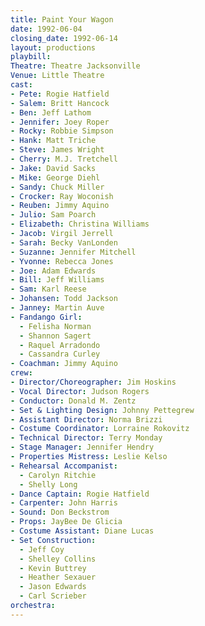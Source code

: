 ```yaml
---
title: Paint Your Wagon
date: 1992-06-04
closing_date: 1992-06-14
layout: productions
playbill:
Theatre: Theatre Jacksonville
Venue: Little Theatre
cast:
- Pete: Rogie Hatfield
- Salem: Britt Hancock
- Ben: Jeff Lathom
- Jennifer: Joey Roper
- Rocky: Robbie Simpson
- Hank: Matt Triche
- Steve: James Wright
- Cherry: M.J. Tretchell
- Jake: David Sacks
- Mike: George Diehl
- Sandy: Chuck Miller
- Crocker: Ray Woconish
- Reuben: Jimmy Aquino
- Julio: Sam Poarch
- Elizabeth: Christina Williams
- Jacob: Virgil Jerrell
- Sarah: Becky VanLonden
- Suzanne: Jennifer Mitchell
- Yvonne: Rebecca Jones
- Joe: Adam Edwards
- Bill: Jeff Williams
- Sam: Karl Reese
- Johansen: Todd Jackson
- Janney: Martin Auve
- Fandango Girl:
  - Felisha Norman
  - Shannon Sagert
  - Raquel Arradondo
  - Cassandra Curley
- Coachman: Jimmy Aquino
crew:
- Director/Choreographer: Jim Hoskins
- Vocal Director: Judson Rogers
- Conductor: Donald M. Zentz
- Set & Lighting Design: Johnny Pettegrew
- Assistant Director: Norma Brizzi
- Costume Coordinator: Lorraine Rokovitz
- Technical Director: Terry Monday
- Stage Manager: Jennifer Hendry
- Properties Mistress: Leslie Kelso
- Rehearsal Accompanist:
  - Carolyn Ritchie
  - Shelly Long
- Dance Captain: Rogie Hatfield
- Carpenter: John Harris
- Sound: Don Beckstrom
- Props: JayBee De Glicia
- Costume Assistant: Diane Lucas
- Set Construction:
  - Jeff Coy
  - Shelley Collins
  - Kevin Buttrey
  - Heather Sexauer
  - Jason Edwards
  - Carl Scrieber
orchestra:
---
```

